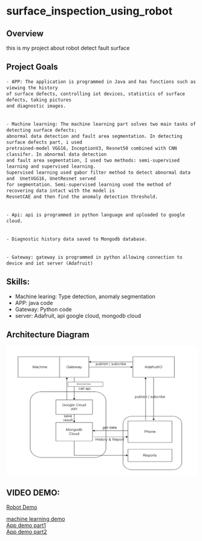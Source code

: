 # surface_inspection_using_robot

## Overview
this is my project about robot detect fault surface

## Project Goals
    - APP: The application is programmed in Java and has functions such as viewing the history 
    of surface defects, controlling iot devices, statistics of surface defects, taking pictures
    and diagnostic images.

    
    - Machine learning: The machine learning part solves two main tasks of detecting surface defects;
    abnormal data detection and fault area segmentation. In detecting surface defects part, i used 
    pretrained-model VGG16, InceptionV3, Resnet50 combined with CNN classifer. In abnormal data detection
    and fault area segmentation, I used two methods: semi-supervised learning and supervised learning. 
    Supervised learning used gabor filter method to detect abnormal data and  UnetVGG16, UnetResnet served
    for segmentation. Semi-supervised learning used the method of recovering data intact with the model is 
    ResnetCAE and then find the anomaly detection threshold.

    
    - Api: api is programmed in python language and uploaded to google cloud. 

    
    - Diagnostic history data saved to Mongodb database.  

    
    - Gateway: gateway is programmed in python allowing connection to device and iot server (Adafruit)  


## Skills:
- Machine learing: Type detection, anomaly segmentation
- APP: java code
- Gateway: Python code
- server: Adafruit, api google cloud, mongodb cloud


## Architecture Diagram
<img src="architecture.png">

## VIDEO DEMO:
[Robot Demo](https://drive.google.com/file/d/1ECRe7Chom5nmzTFUQLVTk-bYeOn25ufL/view?fbclid=IwAR2KAvDHnICtF8WUmtq9JPnaUBbSuJt8P9VtsFLdnxtEuGtJfUAX_MRZ4qU) <br />

[machine learning demo](https://drive.google.com/file/d/1xHsPtSe-SR2vd8JMXqIQzKAyNU4O8YEo/view?usp=sharing) <br />
[App demo part1](https://drive.google.com/file/d/1ht0nrp8S0C03m8fB0qoxKBsNJjI1zblz/view?usp=sharing) <br />
[App demo part2](https://drive.google.com/file/d/1q8-6nw2_a3XFLuBZorohhxvS0G4NeGmu/view?usp=sharing) <br />


